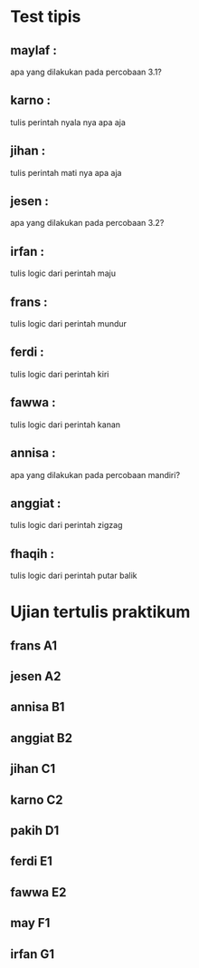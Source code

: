 # Test tipis

## maylaf :
apa yang dilakukan pada percobaan 3.1?

## karno :
tulis perintah nyala nya apa aja

## jihan :
tulis perintah mati nya apa aja

## jesen :
apa yang dilakukan pada percobaan 3.2?

## irfan :
tulis logic dari perintah maju

## frans :
tulis logic dari perintah mundur

## ferdi :
tulis logic dari perintah kiri

## fawwa :
tulis logic dari perintah kanan

## annisa :
apa yang dilakukan pada percobaan mandiri?

## anggiat :
tulis logic dari perintah zigzag

## fhaqih :
tulis logic dari perintah putar balik

# Ujian tertulis praktikum

## frans A1
## jesen A2
## annisa B1
## anggiat B2
## jihan C1
## karno C2
## pakih D1
## ferdi E1
## fawwa E2
## may F1
## irfan G1
